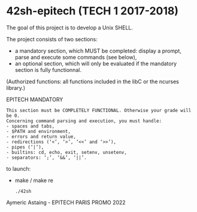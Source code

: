 # 42sh-epitech (TECH 1 2017-2018)

The goal of this project is to develop a Unix SHELL.

The project consists of two sections:
- a mandatory section, which MUST be completed: display a prompt, parse and execute some commands (see below),
- an optional section, which will only be evaluated if the mandatory section is fully functionnal.

(Authorized functions: all functions included in the libC or the ncurses library.)

EPITECH MANDATORY
    
    This section must be COMPLETELY FUNCTIONAL. Otherwise your grade will be 0.
    Concerning command parsing and execution, you must handle:
    - spaces and tabs,
    - $PATH and environment,
    - errors and return value,
    - redirections (‘<’, ‘>’, ‘<<’ and ‘>>’),
    - pipes (‘|’),
    - builtins: cd, echo, exit, setenv, unsetenv,
    - separators: ‘;’, ‘&&’, ‘||’.

to launch:
- make / make re
      
      ./42sh

Aymeric Astaing - EPITECH PARIS PROMO 2022
